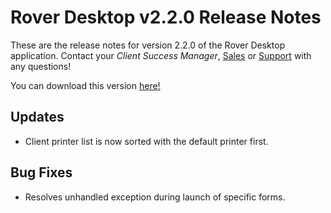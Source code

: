 # Rover Desktop v2.2.0 Release Notes

<badge text= "Version 2.2.0" vertical="middle" />

<PageHeader />

These are the release notes for version 2.2.0 of the Rover Desktop application.  Contact your _Client Success Manager_, [Sales](mailto:sales@zumasys.com?subject=Rover%20Desktop%20v2.2.0) or [Support](mailto:help@zumasys.com?subjectRover%20Desktop%20v2.1.0) with any questions!

You can download this version [here!](https://roverdesktop.blob.core.windows.net/apps/rover-installer-2.2.0.zip)

## Updates
- Client printer list is now sorted with the default printer first.

## Bug Fixes
- Resolves unhandled exception during launch of specific forms.

<PageFooter />




